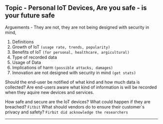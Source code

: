 ## __Topic - Personal IoT Devices, Are you safe - is your future safe__

Arguements - They are not, they are not being designed with security in mind, 

1. Definitions 
1. Growth of IoT `(usage rate, trends, popularity)`
1. Benefits of IoT `(for personal, healthcare, argicultural)`
1. Type of recorded data
1. Usage of Data
1. Implications of harm `(possible attacks, damages)`
1. Innovation are not designed with security in mind `(get stats)`

Should the end-user be notified of what kind and how much data is collected?
Are end-users aware what kind of information is will be recorded when they aquire new devices and services. 

How safe and secure are the IoT devices? What could happen if they are breached? `Fitbit`
What should vendors do to ensure their customer`s privacy and safety? ``Firbit did acknowledge the researchers``

  ---
 